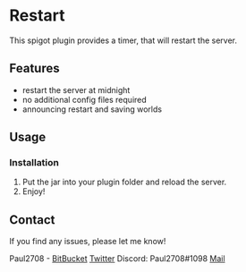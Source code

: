 # Restart
This spigot plugin provides a timer, that will restart the server.

## Features
- restart the server at midnight
- no additional config files required
- announcing restart and saving worlds

## Usage
### Installation
1. Put the jar into your plugin folder and reload the server.
2. Enjoy!

## Contact
If you find any issues, please let me know!

Paul2708 - [BitBucket](https://bitbucket.org/Paul2708/) [Twitter](https://twitter.com/theplayerpaul) Discord: Paul2708#1098 [Mail](mailto:playerpaul2708@gmx.de)